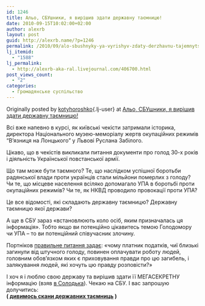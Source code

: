 ```yaml
---
id: 1246
title: Альо, СБУшники, я вирішив здати державну таємницю!
date: 2010-09-15T10:02:00+02:00
author: alexrb
layout: post
guid: http://alexrb.name/?p=1246
permalink: /2010/09/alo-sbushnyky-ya-vyrishyv-zdaty-derzhavnu-tajemnytsyu/
lj_itemid:
  - "1588"
lj_permalink:
  - http://alexrb-aka-ral.livejournal.com/406700.html
post_views_count:
  - "2"
categories:
  - Громадянське суспільство
---
```

Originally posted by [kotyhoroshko](http://kotyhoroshko.livejournal.com/){.lj-user} at [Альо, СБУшники, я вирішив здати державну таємницю!](http://kotyhoroshko.livejournal.com/498996.html)

<div class="repost">
  Всі вже напевно в курсі, як київські чекісти затримали історика, директора Національного музею-меморіалу жертв окупаційних режимів &#8220;В&#8217;язниця на Лонцького&#8221; у Львові Руслана Забілого. </p> 
  
  <p>
    Цікаво, що в чекістів викликали питання документи про голод 30-х років і діяльність Української повстанської армії.
  </p>
  
  <p>
    Що там може бути таємного? Те, що наслідком успішної боротьби радянської влади проти українців стали мільйони померлих з голоду? Чи те, що місцеве населення всіляко допомагало УПА в боротьбі проти окупаційних режимів? Чи те, як НКВД проводило провокації проти УПА?
  </p>
  
  <p>
    Це все відомості, які складають державну таємницю? Державну таємницю якої держави?
  </p>
  
  <p>
    А ще в СБУ зараз «встановлюють коло осіб, яким призначалась ця інформація». Тобто якщо ви потенційно цікавитесь темою Голодомору чи УПА – то ви потенційний співучасник злочину.
  </p>
  
  <p>
    Портніков <a href="http://vokintrop.livejournal.com/946890.html">правильне питання задає</a>: «чому платник податків, чиї близькі загинули від штучного голоду, повинен оплачувати роботу людей, головним обов&#8217;язком яких є приховування правди про цю загибель, і залякування людей, які хочуть цю правду розповісти?»
  </p>
  
  <p>
    І хоч я і люблю свою державу та вирішив здати її МЕГАСЕКРЕТНУ інформацію (взяв <a href="http://blogs.pravda.com.ua/authors/solodko/4c8f804d604e7/">в Солодька</a>). Чекаю на СБУ. І вас запрошую долучитись:<br /><b class="ljcut-link">(&nbsp;<a href="http://kotyhoroshko.livejournal.com/498996.html#cutid1">дивимось скани державних таємниць</a>&nbsp;)</b></div>